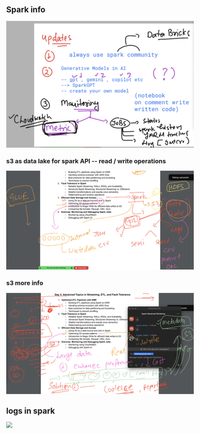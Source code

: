 ## Spark info 

<img src="info.png">

### s3 as data lake for spark API -- read / write operations 

<img src="s31.png">

### s3 more info 

<img src="s32.png">

## logs in spark 

<img src="logs.png">

